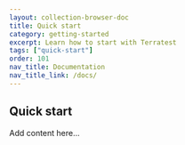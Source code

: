 ```yaml
---
layout: collection-browser-doc
title: Quick start
category: getting-started
excerpt: Learn how to start with Terratest
tags: ["quick-start"]
order: 101
nav_title: Documentation
nav_title_link: /docs/
---
```


## Quick start

Add content here...
